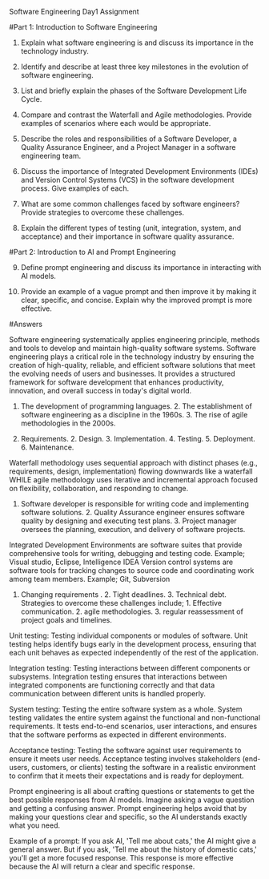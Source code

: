 Software Engineering Day1 Assignment

#Part 1: Introduction to Software Engineering

1. Explain what software engineering is and discuss its importance in the technology industry.

2. Identify and describe at least three key milestones in the evolution of software engineering.

3. List and briefly explain the phases of the Software Development Life Cycle.

4. Compare and contrast the Waterfall and Agile methodologies. Provide examples of scenarios where each would be appropriate.

5. Describe the roles and responsibilities of a Software Developer, a Quality Assurance Engineer, and a Project Manager in a software engineering team.

6. Discuss the importance of Integrated Development Environments (IDEs) and Version Control Systems (VCS) in the software development process. Give examples of each.

7. What are some common challenges faced by software engineers? Provide strategies to overcome these challenges.

8. Explain the different types of testing (unit, integration, system, and acceptance) and their importance in software quality assurance.

#Part 2: Introduction to AI and Prompt Engineering

9. Define prompt engineering and discuss its importance in interacting with AI models.

10. Provide an example of a vague prompt and then improve it by making it clear, specific, and concise. Explain why the improved prompt is more effective.


#Answers

Software engineering systematically applies engineering principle, methods and tools to develop and maintain high-quality software systems. Software engineering plays a critical role in the technology industry by ensuring the creation of high-quality, reliable, and efficient software solutions that meet the evolving needs of users and businesses. It provides a structured framework for software development that enhances productivity, innovation, and overall success in today's digital world.

1. The development of programming languages. 2. The establishment of software engineering as a discipline in the 1960s. 3. The rise of agile methodologies in the 2000s.

1. Requirements. 2. Design. 3. Implementation. 4. Testing. 5. Deployment. 6. Maintenance.

Waterfall methodology uses sequential approach with distinct phases (e.g., requirements, design, implementation) flowing downwards like a waterfall WHILE agile methodology uses iterative and incremental approach focused on flexibility, collaboration, and responding to change.

1. Software developer is responsible for writing code and implementing software solutions. 2. Quality Assurance engineer ensures software quality by designing and executing test plans. 3. Project manager oversees the planning, execution, and delivery of software projects.

Integrated Development Environments are software suites that provide comprehensive tools for writing, debugging and testing code. Example; Visual studio, Eclipse, Intelligence IDEA
Version control systems are software tools for tracking changes to source code and coordinating work among team members. Example; Git, Subversion 

1. Changing requirements . 2. Tight deadlines. 3. Technical debt.
Strategies to overcome these challenges include; 1. Effective communication. 2. agile methodologies. 3. regular reassessment of project goals and timelines.

Unit testing: Testing individual components or modules of software.  Unit testing helps identify bugs early in the development process, ensuring that each unit behaves as expected independently of the rest of the application.

Integration testing: Testing interactions between different components or subsystems.  Integration testing ensures that interactions between integrated components are functioning correctly and that data communication between different units is handled properly.

System testing: Testing the entire software system as a whole.   System testing validates the entire system against the functional and non-functional requirements. It tests end-to-end scenarios, user interactions, and ensures that the software performs as expected in different environments.

Acceptance testing: Testing the software against user requirements to ensure it meets user needs.   Acceptance testing involves stakeholders (end-users, customers, or clients) testing the software in a realistic environment to confirm that it meets their expectations and is ready for deployment.

Prompt engineering is all about crafting questions or statements to get the best possible responses from AI models.   Imagine asking a vague question and getting a confusing answer. Prompt engineering helps avoid that by making your questions clear and specific, so the AI understands exactly what you need.

Example of a prompt:  If you ask AI, 'Tell me about cats,' the AI might give a general answer. But if you ask, 'Tell me about the history of domestic cats,' you'll get a more focused response. This response is more effective because the AI will return a clear and specific response.
